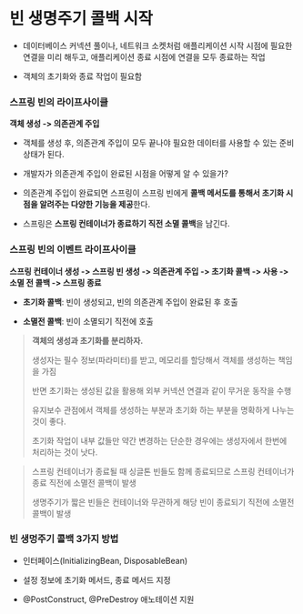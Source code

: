 # 빈 생명주기 콜백 시작

- 데이터베이스 커넥션 풀이나, 네트워크 소켓처럼 애플리케이션 시작 시점에 필요한 연결을 미리 해두고, 애플리케이션 종료 시점에 연결을 모두 종료하는 작업

- 객체의 초기화와 종료 작업이 필요함

### 스프링 빈의 라이프사이클

**객체 생성 -> 의존관계 주입**

- 객체를 생성 후, 의존관계 주입이 모두 끝나야 필요한 데이터를 사용할 수 있는 준비 상태가 된다.

- 개발자가 의존관계 주입이 완료된 시점을 어떻게 알 수 있을가?

- 의존관계 주입이 완료되면 스프링이 스프링 빈에게 **콜백 메서도를 통해서 초기화 시점을 알려주는 다양한 기능을 제공**한다.

- 스프링은 **스프링 컨테이너가 종료하기 직전 소멸 콜백**을 남긴다.

### 스프링 빈의 이벤트 라이프사이클

**스프링 컨테이너 생성 -> 스프링 빈 생성 -> 의존관계 주입 -> 초기화 콜백 -> 사용 -> 소멸 전 콜백 -> 스프링 종료**

- **초기화 콜백**: 빈이 생성되고, 빈의 의존관계 주입이 완료된 후 호출

- **소멸전 콜백**: 빈이 소멸되기 직전에 호출

> **객체의 생성과 초기화를 분리하자.**
> 
> 생성자는 필수 정보(파라미터)를 받고, 메모리를 할당해서 객체를 생성하는 책임을 가짐
> 
> 반면 초기화는 생성된 값을 활용해 외부 커넥션 연결과 같이 무거운 동작을 수행
>
> 유지보수 관점에서 객체를 생성하는 부분과 초기화 하는 부분을 명확하게 나누는 것이 좋다.
>
> 초기화 작업이 내부 값들만 약간 변경하는 단순한 경우에는 생성자에서 한번에 처리하는 것이 낫다.

> 스프링 컨테이너가 종료될 때 싱글톤 빈들도 함께 종료되므로 스프링 컨테이너가 종료 직전에 소멸전 콜백이 발생
>
> 생명주기가 짧은 빈들은 컨테이너와 무관하게 해당 빈이 종료되기 직전에 소멸전 콜백이 발생

### 빈 생멍주기 콜백 3가지 방법

- 인터페이스(InitializingBean, DisposableBean)

- 설정 정보에 초기화 메서드, 종료 메서드 지정

- @PostConstruct, @PreDestroy 애노테이션 지원
